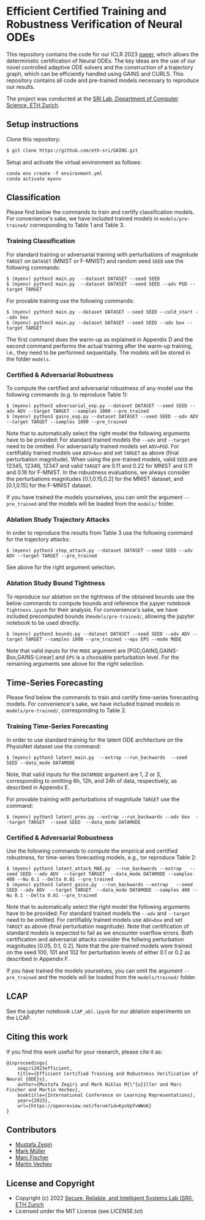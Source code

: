 # Efficient Certified Training and Robustness Verification of Neural ODEs

This repository contains the code for our ICLR 2023 [paper](https://openreview.net/forum?id=KyoVpYvWWnK), 
which allows the deterministic certification of Neural ODEs. 
The key ideas are the use of our novel controlled adaptive ODE solvers and the construction of 
a trajectory graph, which can be efficiently handled using GAINS and CURLS.
This repository contains all code and pre-trained models necessary to reproduce our results. 

The project was conducted at the [SRI Lab, Department of Computer Science, ETH Zurich](https://www.sri.inf.ethz.ch/).

## Setup instructions

Clone this repository:
```bash
$ git clone https://github.com/eth-sri/GAINS.git
```
Setup and activate the virtual environment as follows:
```
conda env create -f environment.yml
conda activate myenv
```

## Classification
Please find below the commands to train and certify classification models. 
For convenience's sake, we have included trained models in `models/pre-trained/` corresponding to Table 1 and Table 3.
### Training Classification
For standard training or adversarial training with perturbations of magnitude `TARGET` on `DATASET` (MNIST or F-MNIST) and random seed `SEED` use the following commands:
```
$ (myenv) python3 main.py  --dataset DATASET --seed SEED
$ (myenv) python3 main.py  --dataset DATASET --seed SEED --adv PGD --target TARGET
```

For provable training use the following commands:
```
$ (myenv) python3 main.py --dataset DATASET --seed SEED --cold_start --adv box
$ (myenv) python3 main.py --dataset DATASET --seed SEED --adv box --target TARGET 
```
The first command does the warm-up as explained in Appendix D and the second command performs the actual training after the warm-up training, i.e., they need to be performed sequentially. 
The models will be stored in the folder `models`.

### Certified & Adversarial Robustness
To compute the certified and adversarial robustness of any model use the following commands (e.g. to reproduce Table 1):
```
$ (myenv) python3 adversarial_exp.py --dataset DATASET --seed SEED --adv ADV --target TARGET --samples 1000 --pre_trained
$ (myenv) python3 gains_exp.py --dataset DATASET --seed SEED --adv ADV --target TARGET --samples 1000 --pre_trained
```
Note that to automatically select the right model the following arguments have to be provided:
For standard trained models the `--adv` and `--target` need to be omitted. 
For adversarially trained models set `ADV=PGD`. 
For certifiably trained models use `ADV=box` and set `TARGET` as above (final perturbation magnitude).
When using the pre-trained models, valid `SEED` are 12345, 12346, 12347 and valid `TARGET` are 0.11 and 0.22 for MNIST and 0.11 and 0.16 for F-MNIST.
In the robustness evaluations, we always consider the perturbations magnitudes [0.1,0.15,0.2] for the MNIST dataset, and [0.1,0.15] for the F-MNIST dataset. 

If you have trained the models yourselves, you can omit the argument `--pre_trained` and the models will be loaded from the `models/` folder. 

### Ablation Study Trajectory Attacks
In order to reproduce the results from Table 3 use the following command for the trajectory attacks:
```
$ (myenv) python3 step_attack.py --dataset DATASET --seed SEED --adv ADV --target TARGET --pre_trained 
```
See above for the right argument selection. 

### Ablation Study Bound Tightness
To reproduce our ablation on the tightness of the obtained bounds use the below commands to compute bounds 
and reference the jupyer notebook `Tightness.ipynb` for their analysis.
For convenience's sake, we have included precomputed bounds in`models/pre-trained/`, allowing the jupyter notebook to be used directly.
```
$ (myenv) python3 bounds.py --dataset DATASET --seed SEED --adv ADV --target TARGET --samples 1000 --pre_trained --eps EPS --mode MODE
```
Note that valid inputs for the `MODE` argument are [PGD,GAINS,GAINS-Box,GAINS-Linear] and `EPS` is a choosable perturbation level.
For the remaining arguments see above for the right selection. 

## Time-Series Forecasting
Please find below the commands to train and certify time-series forecasting models. 
For convenience's sake, we have included trained models in `models/pre-trained/`, corresponding to Table 2.

### Training Time-Series Forecasting
In order to use standard training for the latent ODE architecture on the PhysioNet dataset use the command:
```
$ (myenv) python3 latent_main.py  --extrap --run_backwards  --seed SEED --data_mode DATAMODE 
```
Note, that valid inputs for the `DATAMODE` argument are  1, 2 or 3, corresponding to omitting 6h, 12h, and 24h of data, respectively, as described in Appendix E.

For provable training with perturbations of magnitude `TARGET` use the command:

```
$ (myenv) python3 latent_prov.py --extrap --run_backwards --adv box  --target TARGET  --seed SEED  --data_mode DATAMODE
```
### Certified & Adversarial Robustness
Use the following commands to compute the empirical and certified robustness, for time-series forecasting models, e.g., tor reproduce Table 2:
```
$ (myenv) python3 latent_attack_MAE.py  --run_backwards --extrap   --seed SEED --adv ADV  --target TARGET  --data_mode DATAMODE --samples 400 --Nu 0.1 --Delta 0.01 --pre_trained  
$ (myenv) python3 latent_gains.py  --run_backwards --extrap   --seed SEED --adv ADV  --target TARGET  --data_mode DATAMODE --samples 400 --Nu 0.1 --Delta 0.01 --pre_trained
```
Note that to automatically select the right model the following arguments have to be provided:
For standard trained models the `--adv` and `--target` need to be omitted. 
For certifiably trained models use `ADV=box` and set `TARGET` as above (final perturbation magnitude).
Note that certification of standard models is expected to fail as we encounter overflow errors.
Both certification and adversarial attacks consider the follwing perturbation magnitudes [0.05, 0.1, 0.2].
Note that the pre-trained models were trained on the seed 100, 101 and 102 for perturbation levels of either 0.1 or 0.2 as described in Appendix F.

If you have trained the models yourselves, you can omit the argument `--pre_trained` and the models will be loaded from the `models/trained/` folder. 

## LCAP
See the jupyter notebook `LCAP_abl.ipynb` for our ablation experiments on the LCAP.


Citing this work
---------------------

If you find this work useful for your research, please cite it as:
```
@inproceedings{
    zeqiri2023efficient,
    title={Efficient Certified Training and Robustness Verification of Neural {ODE}s},
    author={Mustafa Zeqiri and Mark Niklas M{\"{u}}ller and Marc Fischer and Martin Vechev},
    booktitle={International Conference on Learning Representations},
    year={2023},
    url={https://openreview.net/forum?id=KyoVpYvWWnK}
}
```

Contributors
------------

* [Mustafa Zeqiri](https://scholar.google.com/citations?user=TPp00-gAAAAJ)
* [Mark Müller](https://www.sri.inf.ethz.ch/people/mark)
* [Marc Fischer](https://www.sri.inf.ethz.ch/people/marc)
* [Martin Vechev](https://www.sri.inf.ethz.ch/people/martin)

License and Copyright
---------------------

* Copyright (c) 2022 [Secure, Reliable, and Intelligent Systems Lab (SRI), ETH Zurich](https://www.sri.inf.ethz.ch/)
* Licensed under the MIT License (see LICENSE.txt)





